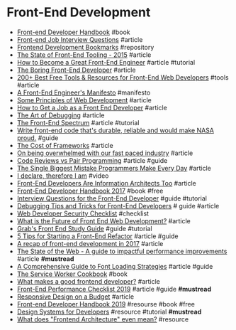 # Front-End Development

- [Front-end Developer Handbook](http://www.frontendhandbook.com) #book
- [Front-end Job Interview Questions](http://h5bp.github.io/Front-end-Developer-Interview-Questions/#general-questions) #article
- [Frontend Development Bookmarks](https://github.com/dypsilon/frontend-dev-bookmarks) #repository
- [The State of Front-End Tooling - 2015](http://ashleynolan.co.uk/blog/frontend-tooling-survey-2015-results) #article
- [How to Become a Great Front-End Engineer](http://philipwalton.com/articles/how-to-become-a-great-front-end-engineer) #article #tutorial
- [The Boring Front-End Developer](http://thebfed.com) #article
- [200+ Best Free Tools & Resources for Front-End Web Developers](https://medium.com/@ti_asif/200-best-free-tools-resources-for-front-end-web-developers-3fb3c415a643) #tools #article
- [A Front-End Engineer's Manifesto](http://f2em.com) #manifesto
- [Some Principles of Web Development](https://www.42lines.net/2011/10/13/some-principles-of-web-development) #article
- [How to Get a Job as a Front End Developer](https://www.udemy.com/learn-nodejs-by-building-10-projects) #article
- [The Art of Debugging](https://remysharp.com/2015/10/14/the-art-of-debugging) #article
- [The Front-End Spectrum](https://medium.com/@withinsight1/the-front-end-spectrum-c0f30998c9f0) #article #tutorial
- [Write front-end code that's durable, reliable and would make NASA proud.](http://workmanship.io) #guide
- [The Cost of Frameworks](https://aerotwist.com/blog/the-cost-of-frameworks/) #article
- [On being overwhelmed with our fast paced industry](http://wesbos.com/overwhelmed-with-web-development) #article
- [Code Reviews vs Pair Programming](https://blog.mavenhive.in/pair-programming-vs-code-reviews-79f0f1bf926#.9hn1j45ca) #article #guide
- [The Single Biggest Mistake Programmers Make Every Day](https://medium.com/javascript-scene/the-single-biggest-mistake-programmers-make-every-day-62366b432308#.9iycc79pa) #article
- [I declare, therefore I am](https://www.youtube.com/watch?v=fo8Qa1mYu54) #video
- [Front-End Developers Are Information Architects Too](https://24ways.org/2016/front-end-developers-are-information-architects-too) #article
- [Front-End Developer Handbook 2017](https://www.gitbook.com/book/frontendmasters/front-end-handbook-2017/) #book #free
- [Interview Questions for the Front-End Developer](http://www.thatjsdude.com/interview/) #guide #tutorial
- [Debugging Tips and Tricks for Front-End Developers](https://css-tricks.com/debugging-tips-tricks/) # guide #article
- [Web Developer Security Checklist](https://simplesecurity.sensedeep.com/web-developer-security-checklist-f2e4f43c9c56) #checklist
- [What is the Future of Front End Web Development?](https://css-tricks.com/future-front-end-web-development/) #article
- [Grab's Front End Study Guide](http://engineering.grab.com/grabs-front-end-study-guide) #guide #tutorial
- [5 Tips for Starting a Front-End Refactor](https://css-tricks.com/5-tips-starting-front-end-refactor/) #article #guide
- [A recap of front-end development in 2017](https://levelup.gitconnected.com/a-recap-of-front-end-development-in-2017-7072ce99e727) #article
- [The State of the Web - A guide to impactful performance improvements](https://medium.com/@fox/talk-the-state-of-the-web-3e12f8e413b3) #article **#mustread**
- [A Comprehensive Guide to Font Loading Strategies](https://www.zachleat.com/web/comprehensive-webfonts/) #article #guide
- [The Service Worker Cookbook](https://serviceworke.rs) #book
- [What makes a good frontend developer?](https://zellwk.com/blog/good-frontend-developer) #article
- [Front-End Performance Checklist 2019](https://www.smashingmagazine.com/2019/01/front-end-performance-checklist-2019-pdf-pages) #article #guide **#mustread**
- [Responsive Design on a Budget](https://clearleft.com/posts/responsive-design-on-a-budget) #article
- [Front-end Developer Handbook 2019](https://frontendmasters.com/books/front-end-handbook/2019) #resourse #book #free
- [Design Systems for Developers](https://www.learnstorybook.com/design-systems-for-developers) #resource #tutorial **#mustread**
- [What does "Frontend Architecture" even mean?](https://github.com/stevekinney/frontend-architecture-topics) #resource